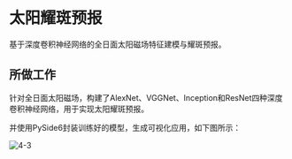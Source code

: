 # 太阳耀斑预报
基于深度卷积神经网络的全日面太阳磁场特征建模与耀斑预报。

## 所做工作
针对全日面太阳磁场，构建了AlexNet、VGGNet、Inception和ResNet四种深度卷积神经网络，用于实现太阳耀斑预报。

并使用PySide6封装训练好的模型，生成可视化应用，如下图所示：

![4-3](https://github.com/user-attachments/assets/906bed8f-dca3-4c78-90ee-4abf02ee71b7)
